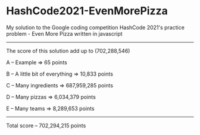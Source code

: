 # HashCode2021-EvenMorePizza
My solution to the Google coding competition HashCode 2021's practice problem - Even More Pizza written in javascript

---

The score of this solution add up to (702,288,546)

A – Example => 65 points

B – A little bit of everything => 10,833 points

C – Many ingredients => 687,959,285 points

D – Many pizzas => 6,034,379 points

E – Many teams => 8,289,653 points


---

Total score – 702,294,215 points
